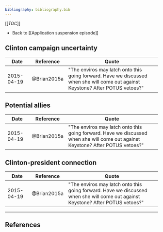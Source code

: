 ```yaml
---
bibliography: bibliography.bib
---
```


[[_TOC_]]

* Back to [[Application suspension episode]]

## Clinton campaign uncertainty

Date        | Reference   | Quote
---         | ---         | ---------------------------------------------------
2015-04-19  | @Brian2015a | "The enviros may latch onto this going forward. Have we discussed when she will come out against Keystone? After POTUS vetoes?"


## Potential allies

Date        | Reference   | Quote
---         | ---         | ---------------------------------------------------
2015-04-19  | @Brian2015a | "The enviros may latch onto this going forward. Have we discussed when she will come out against Keystone? After POTUS vetoes?"

## Clinton-president connection

Date        | Reference   | Quote
---         | ---         | ---------------------------------------------------
2015-04-19  | @Brian2015a | "The enviros may latch onto this going forward. Have we discussed when she will come out against Keystone? After POTUS vetoes?"


---

## References